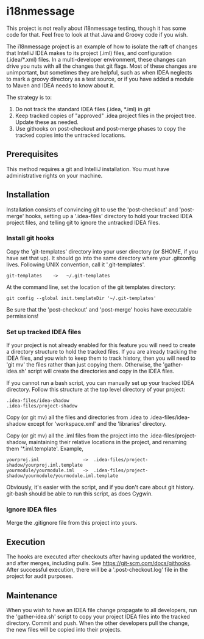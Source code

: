 # i18nmessage
This project is not really about i18nmessage testing, though it has some code for that. Feel free to look at that Java and Groovy code if you wish.  

The i18nmessage project is an example of how to isolate the raft of changes that IntelliJ IDEA makes to its project (.iml) files, and configuration (.idea/*.xml) files.  In a multi-developer environment, these changes can drive you nuts with all the changes that git flags.  Most of these changes are unimportant, but sometimes they are helpful, such as when IDEA neglects to mark a groovy directory as a test source, or if you have added a module to Maven and IDEA needs to know about it. 

The strategy is to:
1. Do not track the standard IDEA files (.idea, *.iml) in git
2. Keep tracked copies of "approved" .idea project files in the project tree.  Update these as needed.
3. Use githooks on post-checkout and post-merge phases to copy the tracked copies into the untracked locations.

## Prerequisites
This method requires a git and IntelliJ installation.  You must have administrative rights on your machine.

## Installation
Installation consists of convincing git to use the 'post-checkout' and 'post-merge' hooks, setting up a '.idea-files' directory to hold your tracked IDEA project files, and telling git to ignore the untracked IDEA files.

### Install git hooks
Copy the 'git-templates' directory into your user directory (or $HOME, if you have set that up).  It should go into the same directory where your .gitconfig lives.  Following UNIX convention, call it '.git-templates'.

    git-templates    ->   ~/.git-templates

At the command line, set the location of the git templates directory:

    git config --global init.templateDir '~/.git-templates'

Be sure that the 'post-checkout' and 'post-merge' hooks have executable permissions!
 
### Set up tracked IDEA files
If your project is not already enabled for this feature you will need to create a directory structure to hold the tracked files.  If you are already tracking the IDEA files, and you wish to keep them to track history, then you will need to 'git mv' the files rather than just copying them.  Otherwise, the 'gather-idea.sh' script will create the directories and copy in the IDEA files.

If you cannot run a bash script, you can manually set up your tracked IDEA directory.  Follow this structure at the top level directory of your project:

    .idea-files/idea-shadow
    .idea-files/project-shadow
    
Copy (or git mv) all the files and directories from .idea to .idea-files/idea-shadow except for 'workspace.xml' and the 'libraries' directory.  

Copy (or git mv) all the .iml files from the project into the .idea-files/project-shadow, maintaining their relative locations in the project, and renaming them '*.iml.template'.  Example,

    yourproj.iml                ->  .idea-files/project-shadow/yourproj.iml.template
    yourmodule/yourmodule.iml   ->  .idea-files/project-shadow/yourmodule/yourmodule.iml.template
    
Obviously, it's easier with the script, and if you don't care about git history.  git-bash should be able to run this script, as does Cygwin.

### Ignore IDEA files
Merge the .gitignore file from this project into yours.

## Execution
The hooks are executed after checkouts after having updated the worktree, and after merges, including pulls.  See https://git-scm.com/docs/githooks.  After successful execution, there will be a '.post-checkout.log' file in the project for audit purposes.  

## Maintenance
When you wish to have an IDEA file change propagate to all developers, run the 'gather-idea.sh' script to copy your project IDEA files into the tracked directory.  Commit and push.  When the other developers pull the change, the new files will be copied into their projects.
